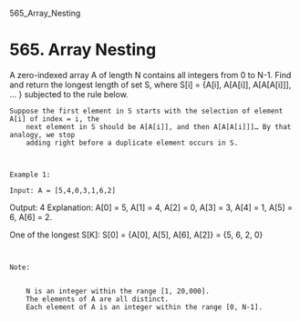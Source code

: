 565_Array_Nesting
# 565. Array Nesting

A zero-indexed array A of length N contains all integers from 0 to N-1. Find and return the
        longest length of set S, where S[i] = {A[i], A[A[i]], A[A[A[i]]], ... } subjected to the
        rule below.

    Suppose the first element in S starts with the selection of element A[i] of index = i, the
        next element in S should be A[A[i]], and then A[A[A[i]]]… By that analogy, we stop
        adding right before a duplicate element occurs in S.

     

    Example 1:

    Input: A = [5,4,0,3,1,6,2]
Output: 4
Explanation:
A[0] = 5, A[1] = 4, A[2] = 0, A[3] = 3, A[4] = 1, A[5] = 6, A[6] = 2.

One of the longest S[K]:
S[0] = {A[0], A[5], A[6], A[2]} = {5, 6, 2, 0}

     

    Note:

    
        N is an integer within the range [1, 20,000].
        The elements of A are all distinct.
        Each element of A is an integer within the range [0, N-1].